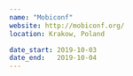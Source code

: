 ```yaml
---
name: "Mobiconf"
website: http://mobiconf.org/
location: Krakow, Poland

date_start: 2019-10-03
date_end:   2019-10-04
---
```

